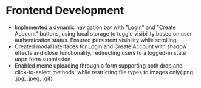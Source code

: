 # Frontend Development
  - Implemented a dynamic navigation bar with "Login" and "Create Account" buttons, using local storage to toggle visibility based on user authentication status. Ensured persistent visibility while scrolling.
  - Created modal interfaces for Login and Create Account with shadow effects and close functionality, redirecting users to a logged-in state uopn form submission
  - Enabled meme uploading through a form supporting both drop and click-to-select methods, while restricting file types to images only(.png, .jpg, .jpeg, .gif)

